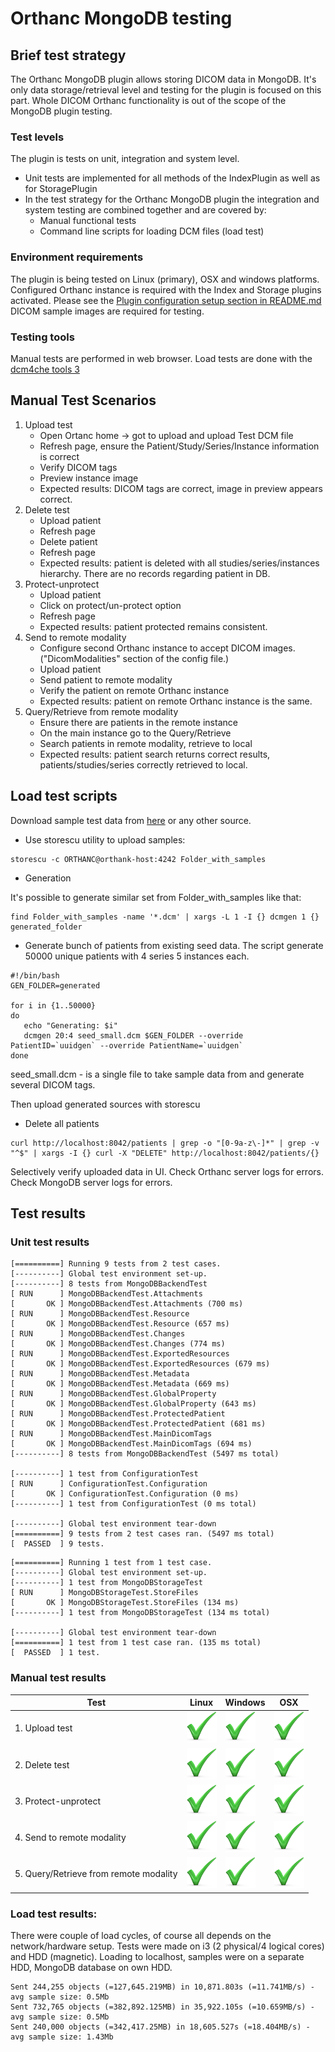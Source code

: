 # Orthanc MongoDB testing

## Brief test strategy

The Orthanc MongoDB plugin allows storing DICOM data in MongoDB.
It's only data storage/retrieval level and testing for the plugin is focused on this part.
Whole DICOM Orthanc functionality is out of the scope of the MongoDB plugin testing.

### Test levels

The plugin is tests on unit, integration and system level.

* Unit tests are implemented for all methods of the IndexPlugin as well as for StoragePlugin
* In the test strategy for the Orthanc MongoDB plugin the integration and system testing are combined together and are covered by:
    * Manual functional tests
    * Command line scripts for loading DCM files (load test)

### Environment requirements

The plugin is being tested on Linux (primary), OSX and windows platforms.
Configured Orthanc instance is required with the Index and Storage plugins activated. Please see the [Plugin configuration setup section in README.md](README.md)
DICOM sample images are required for testing.

### Testing tools

Manual tests are performed in web browser.
Load tests are done with the [dcm4che tools 3](https://dcm4che.atlassian.net/wiki/display/lib/)

## Manual Test Scenarios

1. Upload test
    * Open Ortanc home -> got to upload and upload Test DCM file
    * Refresh page, ensure the Patient/Study/Series/Instance information is correct
    * Verify DICOM tags
    * Preview instance image
    * Expected results: DICOM tags are correct, image in preview appears correct.
2. Delete test
    * Upload patient
    * Refresh page
    * Delete patient
    * Refresh page
    * Expected results: patient is deleted with all studies/series/instances hierarchy. There are no records regarding patient in DB.
3. Protect-unprotect
    * Upload patient
    * Click on protect/un-protect option
    * Refresh page
    * Expected results: patient protected remains consistent.
4. Send to remote modality
    * Configure second Orthanc instance to accept DICOM images. ("DicomModalities" section of the config file.)
    * Upload patient
    * Send patient to remote modality
    * Verify the patient on remote Orthanc instance
    * Expected results: patient on remote Orthanc instance is the same.
5. Query/Retrieve from remote modality
    * Ensure there are patients in the remote instance
    * On the main instance go to the Query/Retrieve
    * Search patients in remote modality, retrieve to local
    * Expected results: patient search returns correct results, patients/studies/series correctly retrieved to local.

## Load test scripts

Download sample test data from [here](https://wiki.cancerimagingarchive.net/display/Public/LIDC-IDRI#b261a131fc93463d83fd3dd09fd0edf6)
or any other source.

* Use storescu utility to upload samples:

```
storescu -c ORTHANC@orthank-host:4242 Folder_with_samples
```
* Generation

It's possible to generate similar set from Folder_with_samples like that:

```
find Folder_with_samples -name '*.dcm' | xargs -L 1 -I {} dcmgen 1 {} generated_folder
```

* Generate bunch of patients from existing seed data. The script generate 50000 unique patients with 4 series 5 instances each.

```
#!/bin/bash
GEN_FOLDER=generated

for i in {1..50000}
do
   echo "Generating: $i"
   dcmgen 20:4 seed_small.dcm $GEN_FOLDER --override PatientID=`uuidgen` --override PatientName=`uuidgen`
done
```
seed_small.dcm - is a single file to take sample data from and generate several DICOM tags.

Then upload generated sources with storescu

* Delete all patients
```
curl http://localhost:8042/patients | grep -o "[0-9a-z\-]*" | grep -v "^$" | xargs -I {} curl -X "DELETE" http://localhost:8042/patients/{}
```

Selectively verify uploaded data in UI.
Check Orthanc server logs for errors.
Check MongoDB server logs for errors.

## Test results

### Unit test results
```
[==========] Running 9 tests from 2 test cases.
[----------] Global test environment set-up.
[----------] 8 tests from MongoDBBackendTest
[ RUN      ] MongoDBBackendTest.Attachments
[       OK ] MongoDBBackendTest.Attachments (700 ms)
[ RUN      ] MongoDBBackendTest.Resource
[       OK ] MongoDBBackendTest.Resource (657 ms)
[ RUN      ] MongoDBBackendTest.Changes
[       OK ] MongoDBBackendTest.Changes (774 ms)
[ RUN      ] MongoDBBackendTest.ExportedResources
[       OK ] MongoDBBackendTest.ExportedResources (679 ms)
[ RUN      ] MongoDBBackendTest.Metadata
[       OK ] MongoDBBackendTest.Metadata (669 ms)
[ RUN      ] MongoDBBackendTest.GlobalProperty
[       OK ] MongoDBBackendTest.GlobalProperty (643 ms)
[ RUN      ] MongoDBBackendTest.ProtectedPatient
[       OK ] MongoDBBackendTest.ProtectedPatient (681 ms)
[ RUN      ] MongoDBBackendTest.MainDicomTags
[       OK ] MongoDBBackendTest.MainDicomTags (694 ms)
[----------] 8 tests from MongoDBBackendTest (5497 ms total)

[----------] 1 test from ConfigurationTest
[ RUN      ] ConfigurationTest.Configuration
[       OK ] ConfigurationTest.Configuration (0 ms)
[----------] 1 test from ConfigurationTest (0 ms total)

[----------] Global test environment tear-down
[==========] 9 tests from 2 test cases ran. (5497 ms total)
[  PASSED  ] 9 tests.
```
```
[==========] Running 1 test from 1 test case.
[----------] Global test environment set-up.
[----------] 1 test from MongoDBStorageTest
[ RUN      ] MongoDBStorageTest.StoreFiles
[       OK ] MongoDBStorageTest.StoreFiles (134 ms)
[----------] 1 test from MongoDBStorageTest (134 ms total)

[----------] Global test environment tear-down
[==========] 1 test from 1 test case ran. (135 ms total)
[  PASSED  ] 1 test.
```

### Manual test results

Test | Linux | Windows | OSX
--- | --- | --- | ---
1. Upload test | ![OK](img/green_tick.png) | ![OK](img/green_tick.png) | ![OK](img/green_tick.png)
2. Delete test | ![OK](img/green_tick.png) | ![OK](img/green_tick.png) | ![OK](img/green_tick.png)
3. Protect-unprotect | ![OK](img/green_tick.png) | ![OK](img/green_tick.png) | ![OK](img/green_tick.png)
4. Send to remote modality | ![OK](img/green_tick.png) | ![OK](img/green_tick.png) | ![OK](img/green_tick.png)
5. Query/Retrieve from remote modality | ![OK](img/green_tick.png) | ![OK](img/green_tick.png) | ![OK](img/green_tick.png)


### Load test results:

There were couple of load cycles, of course all depends on the network/hardware setup.
Tests were made on i3 (2 physical/4 logical cores) and HDD (magnetic).
Loading to localhost, samples were on a separate HDD, MongoDB database on own HDD.

```
Sent 244,255 objects (=127,645.219MB) in 10,871.803s (=11.741MB/s) - avg sample size: 0.5Mb
Sent 732,765 objects (=382,892.125MB) in 35,922.105s (=10.659MB/s) - avg sample size: 0.5Mb
Sent 240,000 objects (=342,417.25MB) in 18,605.527s (=18.404MB/s) - avg sample size: 1.43Mb
```

